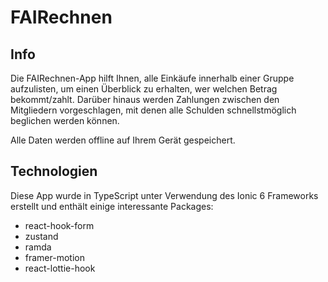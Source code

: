 # FAIRechnen

## Info

Die FAIRechnen-App hilft Ihnen, alle Einkäufe innerhalb einer Gruppe aufzulisten, um einen Überblick zu erhalten, wer welchen Betrag bekommt/zahlt. Darüber hinaus werden Zahlungen zwischen den Mitgliedern vorgeschlagen, mit denen alle Schulden schnellstmöglich beglichen werden können.

Alle Daten werden offline auf Ihrem Gerät gespeichert.

## Technologien

Diese App wurde in TypeScript unter Verwendung des Ionic 6 Frameworks erstellt und enthält einige interessante Packages:

- react-hook-form
- zustand
- ramda
- framer-motion
- react-lottie-hook
